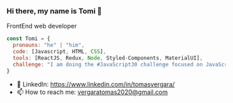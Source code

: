 ### Hi there, my name is Tomi 👋

FrontEnd web developer 


```javascript
const Tomi = {
  pronouns: "he" | "him",
  code: [Javascript, HTML, CSS],
  tools: [ReactJS, Redux, Node, Styled-Components, MaterialUI],
  challenge: "I am doing the #JavaScript30 challenge focused on JavaScript Vanilla"
}
```


- 👀 LinkedIn: https://www.linkedin.com/in/tomasvergara/
- 📫 How to reach me: vergaratomas2020@gmail.com
